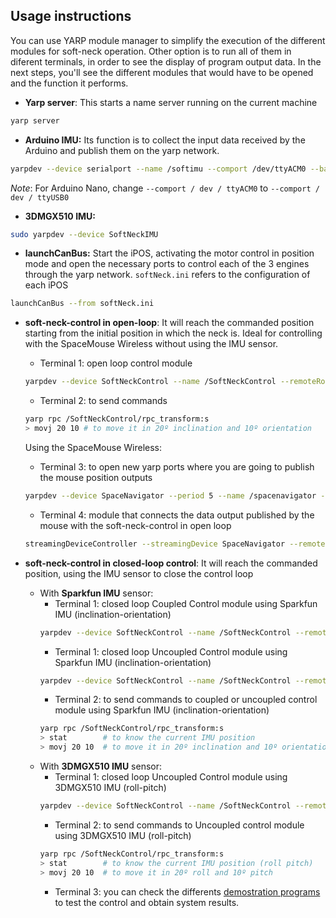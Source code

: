 ## Usage instructions
You can use YARP module manager to simplify the execution of the different modules for soft-neck operation.
Other option is to run all of them in diferent terminals, in order to see the display of program output data.
In the next steps, you'll see the different modules that would have to be opened and the function it performs.

* **Yarp server**: This starts a name server running on the current machine
```bash
yarp server
```

* **Arduino IMU:** Its function is to collect the input data received by the Arduino and publish them on the yarp network.
```bash
yarpdev --device serialport --name /softimu --comport /dev/ttyACM0 --baudrate 9600 --paritymode NONE --databits 8 --stopbits 1
```
*Note*: For Arduino Nano, change `--comport / dev / ttyACM0` to `--comport / dev / ttyUSB0`

* **3DMGX510 IMU:** 
```bash
sudo yarpdev --device SoftNeckIMU
```

* **launchCanBus:** Start the iPOS, activating the motor control in position mode and open the necessary ports to control each of the 3 engines through the yarp network. `softNeck.ini` refers to the configuration of each iPOS
```bash
launchCanBus --from softNeck.ini
```

* **soft-neck-control in open-loop**: It will reach the commanded position starting from the initial position in which the neck is. Ideal for controlling with the SpaceMouse Wireless without using the IMU sensor.
   * Terminal 1: open loop control module
    ```bash
    yarpdev --device SoftNeckControl --name /SoftNeckControl --remoteRobot /softneck --fkPeriod 0 --coordRepr none --angleRepr polarAzimuth --angularUnits degrees
    ```
    * Terminal 2: to send commands
    ```bash
    yarp rpc /SoftNeckControl/rpc_transform:s    
    > movj 20 10 # to move it in 20º inclination and 10º orientation    
    ```
    Using the SpaceMouse Wireless:
    * Terminal 3: to open new yarp ports where you are going to publish the mouse position outputs
    ```bash
    yarpdev --device SpaceNavigator --period 5 --name /spacenavigator --ports "(mouse buttons)" --channels 8 --mouse 0 5 0 5 --buttons 6 7 0 1
    ```
    * Terminal 4: module that connects the data output published by the mouse with the soft-neck-control in open loop
    ```bash
    streamingDeviceController --streamingDevice SpaceNavigator --remoteCartesian /SoftNeckControl --movi --gain 0.1 --SpaceNavigator::fixedAxes "(x y z rotz)" --period 0.01
    ```
    
* **soft-neck-control in closed-loop control**: It will reach the commanded position, using the IMU sensor to close the control loop  
  - With **Sparkfun IMU** sensor:
      * Terminal 1: closed loop Coupled Control module using Sparkfun IMU (inclination-orientation)
      ```bash
      yarpdev --device SoftNeckControl --name /SoftNeckControl --remoteRobot /softneck --SparkfunIMU /softimu --coordRepr none --angleRepr polarAzimuth --angularUnits degrees --controlType ioCoupled
      ```
      * Terminal 1: closed loop Uncoupled Control module using Sparkfun IMU (inclination-orientation)
      ```bash
      yarpdev --device SoftNeckControl --name /SoftNeckControl --remoteRobot /softneck --ImuSparkfun /softimu --coordRepr none --angleRepr polarAzimuth --angularUnits degrees --controlType ioUncoupled
      ```
      * Terminal 2: to send commands to coupled or uncoupled control module using Sparkfun IMU (inclination-orientation)
      ```bash
      yarp rpc /SoftNeckControl/rpc_transform:s
      > stat        # to know the current IMU position 
      > movj 20 10  # to move it in 20º inclination and 10º orientation 
      ```   
  - With **3DMGX510 IMU** sensor:    
      * Terminal 1: closed loop Uncoupled Control module using 3DMGX510 IMU (roll-pitch)
      ```bash
      yarpdev --device SoftNeckControl --name /SoftNeckControl --remoteRobot /softneck --Imu3DMGX510 /softimu/out --coordRepr none --angleRepr polarAzimuth --angularUnits degrees --controlType rpUncoupled
      ```    
      * Terminal 2: to send commands to Uncoupled control module using 3DMGX510 IMU (roll-pitch)
      ```bash
      yarp rpc /SoftNeckControl/rpc_transform:s
      > stat        # to know the current IMU position (roll pitch)
      > movj 20 10  # to move it in 20º roll and 10º pitch 
      ```
      * Terminal 3: you can check the differents [demostration programs](https://github.com/HUMASoft/yarp-devices/tree/develop/programs) to test the control and obtain system results.
